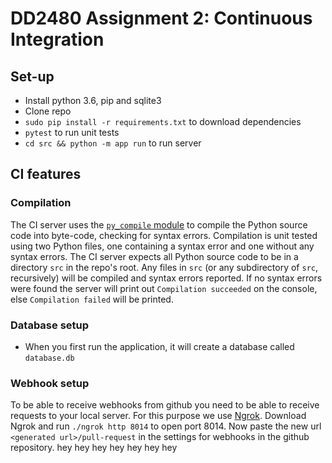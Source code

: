 # DD2480 Assignment 2: Continuous Integration

## Set-up
* Install python 3.6, pip and sqlite3
* Clone repo
* ```sudo pip install -r requirements.txt``` to download dependencies
* `pytest` to run unit tests
* ```cd src && python -m app run``` to run server

## CI features

### Compilation

The CI server uses the [`py_compile` module](https://docs.python.org/3/library/py_compile.html) to compile the Python source code into byte-code, checking for syntax errors. Compilation is unit tested using two Python files, one containing a syntax error and one without any syntax errors. The CI server expects all Python source code to be in a directory `src` in the repo's root. Any files in `src` (or any subdirectory of `src`, recursively) will be compiled and syntax errors reported. If no syntax errors were found the server will print out `Compilation succeeded` on the console, else `Compilation failed` will be printed.

### Database setup
* When you first run the application, it will create a database called `database.db`

### Webhook setup
To be able to receive webhooks from github you need to be able to receive requests to your local server. For this purpose we use [Ngrok](https://ngrok.com/).
Download Ngrok and run `./ngrok http 8014` to open port 8014. Now paste the new url
`<generated url>/pull-request` in the settings for webhooks in the github repository.
hey
hey
hey
hey
hey
hey
hey
